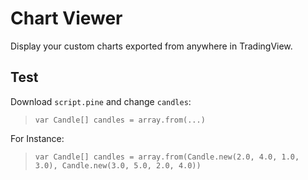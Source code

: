 # Chart Viewer
Display your custom charts exported from anywhere in TradingView.

## Test
Download `script.pine` and change `candles`:
> `var Candle[] candles = array.from(...)`

For Instance:
> `var Candle[] candles = array.from(Candle.new(2.0, 4.0, 1.0, 3.0), Candle.new(3.0, 5.0, 2.0, 4.0))`